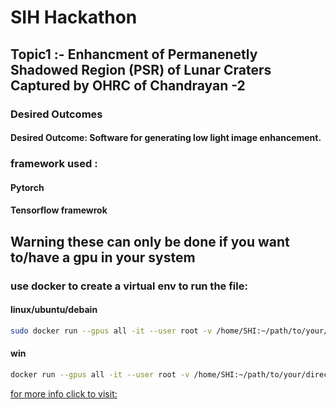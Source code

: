 # SIH Hackathon

## Topic1 :- Enhancment of Permanenetly Shadowed Region (PSR) of Lunar Craters Captured by OHRC of Chandrayan -2
### Desired Outcomes
#### Desired Outcome: Software for generating low light image enhancement.

### framework used :
#### Pytorch
#### Tensorflow framewrok

## Warning these can only be done if you want to/have a gpu in your system

### use docker to create a virtual env to run the file:
#### linux/ubuntu/debain
```bash
sudo docker run --gpus all -it --user root -v /home/SHI:~/path/to/your/directory/SHI tensorflow/tensorflow:latest-gpu bash
```
#### win
```bash
docker run --gpus all -it --user root -v /home/SHI:~/path/to/your/directory/SHI tensorflow/tensorflow:latest-gpu bash
```

[for more info click to visit:](https://www.sih.gov.in/sih2024PS?technology_bucket=QWxs&category=U29mdHdhcmU=&organization=SW5kaWFuIFNwYWNlIFJlc2VhcmNoIE9yZ2FuaXphdGlvbiAoSVNSTyk=&organization_type=QWxs)
